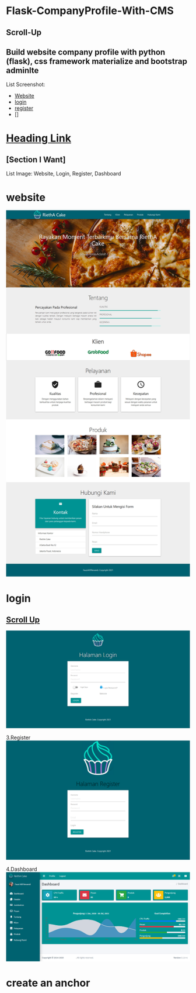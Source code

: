# Flask-CompanyProfile-With-CMS
## Scroll-Up
## Build website company profile with python (flask), css framework materialize and bootstrap adminlte

List Screenshot:
* [Website](#website)
* [login](#login)
* [register](#register)
* []


# [Heading Link](#section-i-want)

## [Section I Want] 
List Image:
Website, Login, Register, Dashboard


# website
![alt text](https://raw.githubusercontent.com/fauziafifnevandi/Flask-CompanyProfile-With-CMS/main/screenshoot/website.jpg)

# login
## [Scroll Up](#Scroll-Up)
![alt text](https://raw.githubusercontent.com/fauziafifnevandi/Flask-CompanyProfile-With-CMS/main/screenshoot/login.png)

3.Register
![alt text](https://raw.githubusercontent.com/fauziafifnevandi/Flask-CompanyProfile-With-CMS/main/screenshoot/register.png)

4.Dashboard
![alt text](https://raw.githubusercontent.com/fauziafifnevandi/Flask-CompanyProfile-With-CMS/main/screenshoot/dashboard.png)

# create an anchor
